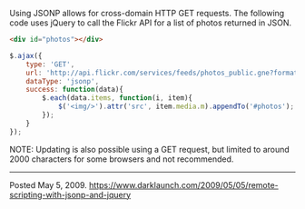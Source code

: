 Using JSONP allows for cross-domain HTTP GET requests. The following code uses jQuery to call the Flickr API for a list of photos returned in JSON.

```html
<div id="photos"></div>
```

```javascript
$.ajax({
	type: 'GET',
	url: 'http://api.flickr.com/services/feeds/photos_public.gne?format=json&jsoncallback=?',
	dataType: 'jsonp',
	success: function(data){
		$.each(data.items, function(i, item){
			$('<img/>').attr('src', item.media.m).appendTo('#photos');
		});
	}
});
```

NOTE: Updating is also possible using a GET request, but limited to around 2000 characters for some browsers and not recommended.

---

Posted May 5, 2009.
https://www.darklaunch.com/2009/05/05/remote-scripting-with-jsonp-and-jquery